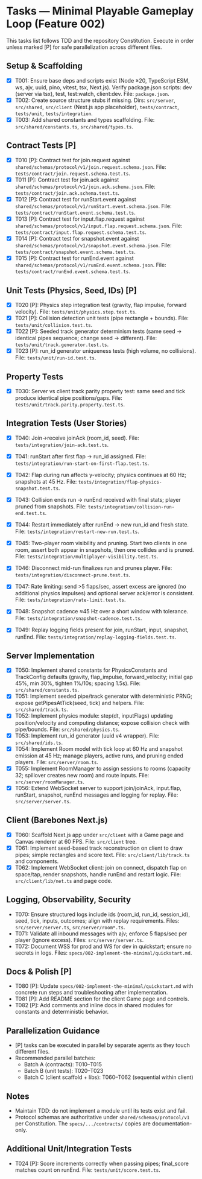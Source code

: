 # Tasks — Minimal Playable Gameplay Loop (Feature 002)

This tasks list follows TDD and the repository Constitution. Execute in order unless marked [P] for safe parallelization across different files.

## Setup & Scaffolding

- [x] T001: Ensure base deps and scripts exist (Node ≥20, TypeScript ESM, ws, ajv, uuid, pino, vitest, tsx, Next.js). Verify package.json scripts: dev (server via tsx), test, test:watch, client:dev. File: `package.json`.
- [x] T002: Create source structure stubs if missing. Dirs: `src/server`, `src/shared`, `src/client` (Next.js app placeholder), `tests/contract`, `tests/unit`, `tests/integration`.
- [x] T003: Add shared constants and types scaffolding. File: `src/shared/constants.ts`, `src/shared/types.ts`.

## Contract Tests [P]

- [x] T010 [P]: Contract test for join.request against `shared/schemas/protocol/v1/join.request.schema.json`. File: `tests/contract/join.request.schema.test.ts`.
- [x] T011 [P]: Contract test for join.ack against `shared/schemas/protocol/v1/join.ack.schema.json`. File: `tests/contract/join.ack.schema.test.ts`.
- [x] T012 [P]: Contract test for runStart.event against `shared/schemas/protocol/v1/runStart.event.schema.json`. File: `tests/contract/runStart.event.schema.test.ts`.
- [x] T013 [P]: Contract test for input.flap.request against `shared/schemas/protocol/v1/input.flap.request.schema.json`. File: `tests/contract/input.flap.request.schema.test.ts`.
- [x] T014 [P]: Contract test for snapshot.event against `shared/schemas/protocol/v1/snapshot.event.schema.json`. File: `tests/contract/snapshot.event.schema.test.ts`.
- [x] T015 [P]: Contract test for runEnd.event against `shared/schemas/protocol/v1/runEnd.event.schema.json`. File: `tests/contract/runEnd.event.schema.test.ts`.

## Unit Tests (Physics, Seed, IDs) [P]

- [x] T020 [P]: Physics step integration test (gravity, flap impulse, forward velocity). File: `tests/unit/physics.step.test.ts`.
- [x] T021 [P]: Collision detection unit tests (pipe rectangle + bounds). File: `tests/unit/collision.test.ts`.
- [x] T022 [P]: Seeded track generator determinism tests (same seed → identical pipes sequence; change seed → different). File: `tests/unit/track.generator.test.ts`.
- [x] T023 [P]: run_id generator uniqueness tests (high volume, no collisions). File: `tests/unit/run-id.test.ts`.

## Property Tests

- [x] T030: Server vs client track parity property test: same seed and tick produce identical pipe positions/gaps. File: `tests/unit/track.parity.property.test.ts`.

## Integration Tests (User Stories)

- [x] T040: Join→receive joinAck (room_id, seed). File: `tests/integration/join-ack.test.ts`.
- [x] T041: runStart after first flap → run_id assigned. File: `tests/integration/run-start-on-first-flap.test.ts`.
- [x] T042: Flap during run affects y-velocity; physics continues at 60 Hz; snapshots at 45 Hz. File: `tests/integration/flap-physics-snapshot.test.ts`.
- [x] T043: Collision ends run → runEnd received with final stats; player pruned from snapshots. File: `tests/integration/collision-run-end.test.ts`.
- [x] T044: Restart immediately after runEnd → new run_id and fresh state. File: `tests/integration/restart-new-run.test.ts`.

- [x] T045: Two-player room visibility and pruning. Start two clients in one room, assert both appear in snapshots, then one collides and is pruned. File: `tests/integration/multiplayer-visibility.test.ts`.
- [x] T046: Disconnect mid-run finalizes run and prunes player. File: `tests/integration/disconnect-prune.test.ts`.
- [x] T047: Rate limiting: send >5 flaps/sec, assert excess are ignored (no additional physics impulses) and optional server ack/error is consistent. File: `tests/integration/rate-limit.test.ts`.
- [x] T048: Snapshot cadence ≈45 Hz over a short window with tolerance. File: `tests/integration/snapshot-cadence.test.ts`.
- [x] T049: Replay logging fields present for join, runStart, input, snapshot, runEnd. File: `tests/integration/replay-logging-fields.test.ts`.

## Server Implementation

 - [x] T050: Implement shared constants for PhysicsConstants and TrackConfig defaults (gravity, flap_impulse, forward_velocity; initial gap 45%, min 30%, tighten 1%/10s; spacing 1.5s). File: `src/shared/constants.ts`.
 - [x] T051: Implement seeded pipe/track generator with deterministic PRNG; expose getPipesAtTick(seed, tick) and helpers. File: `src/shared/track.ts`.
 - [x] T052: Implement physics module: step(dt, inputFlags) updating position/velocity and computing distance; expose collision check with pipe/bounds. File: `src/shared/physics.ts`.
 - [x] T053: Implement run_id generator (uuid v4 wrapper). File: `src/shared/ids.ts`.
 - [x] T054: Implement Room model with tick loop at 60 Hz and snapshot emission at 45 Hz; manage players, active runs, and pruning ended players. File: `src/server/room.ts`.
 - [x] T055: Implement RoomManager to assign sessions to rooms (capacity 32; spillover creates new room) and route inputs. File: `src/server/roomManager.ts`.
 - [x] T056: Extend WebSocket server to support join/joinAck, input.flap, runStart, snapshot, runEnd messages and logging for replay. File: `src/server/server.ts`.

## Client (Barebones Next.js)

- [x] T060: Scaffold Next.js app under `src/client` with a Game page and Canvas renderer at 60 FPS. File: `src/client` tree.
- [x] T061: Implement seed-based track reconstruction on client to draw pipes; simple rectangles and score text. File: `src/client/lib/track.ts` and components.
- [x] T062: Implement WebSocket client: join on connect, dispatch flap on space/tap, render snapshots, handle runEnd and restart logic. File: `src/client/lib/net.ts` and page code.

## Logging, Observability, Security

- T070: Ensure structured logs include ids (room_id, run_id, session_id), seed, tick, inputs, outcomes; align with replay requirements. Files: `src/server/server.ts`, `src/server/room*.ts`.
- T071: Validate all inbound messages with ajv; enforce 5 flaps/sec per player (ignore excess). Files: `src/server/server.ts`.
- T072: Document WSS for prod and WS for dev in quickstart; ensure no secrets in logs. Files: `specs/002-implement-the-minimal/quickstart.md`.

## Docs & Polish [P]

- T080 [P]: Update `specs/002-implement-the-minimal/quickstart.md` with concrete run steps and troubleshooting after implementation.
- T081 [P]: Add README section for the client Game page and controls.
- T082 [P]: Add comments and inline docs in shared modules for constants and deterministic behavior.

## Parallelization Guidance

- [P] tasks can be executed in parallel by separate agents as they touch different files.
- Recommended parallel batches:
  - Batch A (contracts): T010–T015
  - Batch B (unit tests): T020–T023
  - Batch C (client scaffold + libs): T060–T062 (sequential within client)

## Notes

- Maintain TDD: do not implement a module until its tests exist and fail.
- Protocol schemas are authoritative under `shared/schemas/protocol/v1` per Constitution. The `specs/.../contracts/` copies are documentation-only.

## Additional Unit/Integration Tests

- T024 [P]: Score increments correctly when passing pipes; final_score matches count on runEnd. File: `tests/unit/score.test.ts`.
